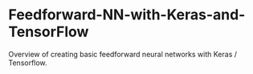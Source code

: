 # Feedforward-NN-with-Keras-and-TensorFlow
Overview of creating basic feedforward neural networks with Keras / Tensorflow.
